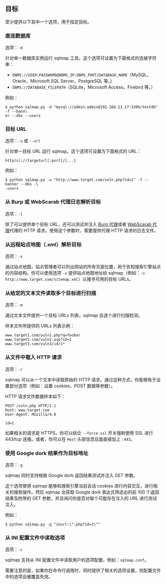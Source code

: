 ## 目标

至少提供以下其中一个选项，用于指定目标。

### 直连数据库

选项：`-d`

针对单一数据库实例运行 sqlmap 工具。这个选项可设置为下面格式的连接字符串：

* `DBMS://USER:PASSWORD@DBMS_IP:DBMS_PORT/DATABASE_NAME`（MySQL，Oracle，Microsoft SQL Server，PostgreSQL 等。)
* `DBMS://DATABASE_FILEPATH`（SQLite，Microsoft Access，Firebird 等。）

例如：

```
$ python sqlmap.py -d "mysql://admin:admin@192.168.21.17:3306/testdb" -f --bann\
er --dbs --users
```

### 目标 URL

选项：`-u` 或 `--url`

针对单一目标 URL 运行 sqlmap。这个选项可设置为下面格式的 URL：

`http(s)://targeturl[:port]/[...]`

例如：

```
$ python sqlmap.py -u "http://www.target.com/vuln.php?id=1" -f --banner --dbs -\
-users
```

### 从 Burp 或 WebScarab 代理日志解析目标

选项：`-l`

除了可以提供单个目标 URL，还可以测试并注入 [Burp 代理](http://portswigger.net/suite/)或者 [WebScarab 代理](http://www.owasp.org/index.php/Category:OWASP_WebScarab_Project)代理的 HTTP 请求。使用这个参数时，需要提供代理 HTTP 请求的日志文件。
 
### 从远程站点地图（.xml）解析目标

选项：`-x`

通过站点地图，站点管理者可以列出网站的所有页面位置，用于告知搜索引擎站点的内容结构。你可以使用选项 `-x` 提供站点地图地址给 sqlmap（例如：`-x http://www.target.com/sitemap.xml`）以搜寻可用的目标 URLs。

### 从给定的文本文件读取多个目标进行扫描

选项：`-m`

通过文本文件提供一个目标 URLs 列表，sqlmap 会逐个进行扫描检测。

样本文件所提供的 URLs 列表示例：

    www.target1.com/vuln1.php?q=foobar
    www.target2.com/vuln2.asp?id=1
    www.target3.com/vuln3/id/1*

### 从文件中载入 HTTP 请求

选项：`-r`

sqlmap 可以从一个文本中读取原始的 HTTP 请求。通过这种方式，你能够免于设置部分选项（例如：设置 cookies，POST 数据等参数）。

HTTP 请求文件数据样本如下：

    POST /vuln.php HTTP/1.1
    Host: www.target.com
    User-Agent: Mozilla/4.0
    
    id=1

如果相关的请求是 HTTPS，你可以结合 `--force-ssl` 开关强制使用 SSL 进行 443/tcp 连接。或者，你可以在 `Host` 头部信息后面直接加上 `:443`。  

### 使用 Google dork 结果作为目标地址

选项：`-g`

sqlmap 同时支持根据 Google dork 返回结果测试并注入 GET 参数。

这个选项使得 sqlmap 能够和搜索引擎当前会话 cookies 进行内容交互，进行相关的搜索操作。然后 sqlmap 会获取 Google dork 表达式筛选出的前 100 个返回结果及附带的 GET 参数，并且询问你是否对每个可能存在注入的 URL 进行测试注入。

例如：

```
$ python sqlmap.py -g "inurl:\".php?id=1\""
```

### 从 INI 配置文件中读取选项

选项：`-c`

sqlmap 支持从 INI 配置文件中读取用户的选项配置，例如：`sqlmap.conf`。

需要注意的是，如果你在命令行调用时，同时提供了相关的选项设置，则配置文件中的选项会被覆盖失效。